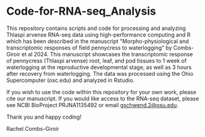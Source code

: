 # Code-for-RNA-seq_Analysis
This repository contains scripts and code for processing and analyzing Thlaspi arvense RNA-seq data using high-performance computing and R which has been described in the manuscript "Morpho-physiological and transcriptomic responses of field pennycress to waterlogging" by Combs-Giroir et al 2024. This manuscript showcases the transcriptomic response of pennycress (Thlaspi arvense) root, leaf, and pod tissues to 1 week of waterlogging at the reproductive developmental stage, as well as 3 hours after recovery from waterlogging. The data was processed using the Ohio Supercomputer (osc.edu) and analyzed in Rstudio.

If you wish to use the code within this repository for your own work, please cite our manuscript. If you would like access to the RNA-seq dataset, please see NCBI BioProject PRJNA1135492 or email gschwend.2@osu.edu.

Thank you and happy coding!

Rachel Combs-Giroir
